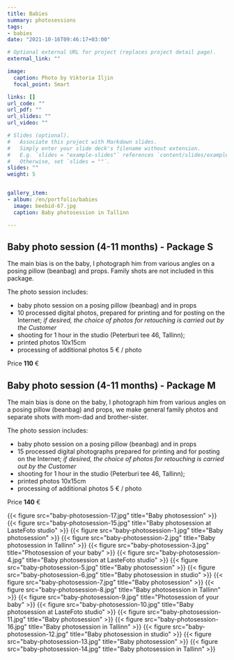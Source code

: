 ```yaml
---
title: Babies
summary: photosessions
tags:
- babies
date: "2021-10-16T09:46:17+03:00"

# Optional external URL for project (replaces project detail page).
external_link: ""

image:
  caption: Photo by Viktoria Iljin
  focal_point: Smart

links: []
url_code: ""
url_pdf: ""
url_slides: ""
url_video: ""

# Slides (optional).
#   Associate this project with Markdown slides.
#   Simply enter your slide deck's filename without extension.
#   E.g. `slides = "example-slides"` references `content/slides/example-slides.md`.
#   Otherwise, set `slides = ""`.
slides: ""
weight: 5


gallery_item:
- album: /en/portfolio/babies
  image: beebid-67.jpg
  caption: Baby photosession in Tallinn

---
```

## Baby photo session (4-11 months) - Package S

The main bias is on the baby, I photograph him from various angles on a posing pillow (beanbag) and props. Family shots are not included in this package.

The photo session includes:
* baby photo session on a posing pillow (beanbag) and in props
* 10 processed digital photos, prepared for printing and for posting on the Internet;
_if desired, the choice of photos for retouching is carried out by the Customer_
* shooting for 1 hour in the studio (Peterburi tee 46, Tallinn);
* printed photos 10x15cm
* processing of additional photos 5 € / photo

Price **110** €


## Baby photo session (4-11 months) - Package M

The main bias is done on the baby, I photograph him from various angles on a posing pillow (beanbag) and props, we make general family photos and separate shots with mom-dad and brother-sister.

The photo session includes:
* baby photo session on a posing pillow (beanbag) and in props
* 15 processed digital photographs prepared for printing and for posting on the Internet;
_if desired, the choice of photos for retouching is carried out by the Customer_
* shooting for 1 hour in the studio (Peterburi tee 46, Tallinn);
* printed photos 10x15cm
* processing of additional photos 5 € / photo

Price **140** €

{{< figure src="baby-photosession-17.jpg" title="Baby photosession" >}}
{{< figure src="baby-photosession-15.jpg" title="Baby photosession at LasteFoto studio" >}}
{{< figure src="baby-photosession-1.jpg" title="Baby photosession" >}}
{{< figure src="baby-photosession-2.jpg" title="Baby photosession in Tallinn" >}}
{{< figure src="baby-photosession-3.jpg" title="Photosession of your baby" >}}
{{< figure src="baby-photosession-4.jpg" title="Baby photosession at LasteFoto studio" >}}
{{< figure src="baby-photosession-5.jpg" title="Baby photosession" >}}
{{< figure src="baby-photosession-6.jpg" title="Baby photosession in studio" >}}
{{< figure src="baby-photosession-7.jpg" title="Baby photosession" >}}
{{< figure src="baby-photosession-8.jpg" title="Baby photosession in Tallinn" >}}
{{< figure src="baby-photosession-9.jpg" title="Photosession of your baby" >}}
{{< figure src="baby-photosession-10.jpg" title="Baby photosession at LasteFoto studio" >}}
{{< figure src="baby-photosession-11.jpg" title="Baby photosession" >}}
{{< figure src="baby-photosession-16.jpg" title="Baby photosession in Tallinn" >}}
{{< figure src="baby-photosession-12.jpg" title="Baby photosession in studio" >}}
{{< figure src="baby-photosession-13.jpg" title="Baby photosession" >}}
{{< figure src="baby-photosession-14.jpg" title="Baby photosession in Tallinn" >}}